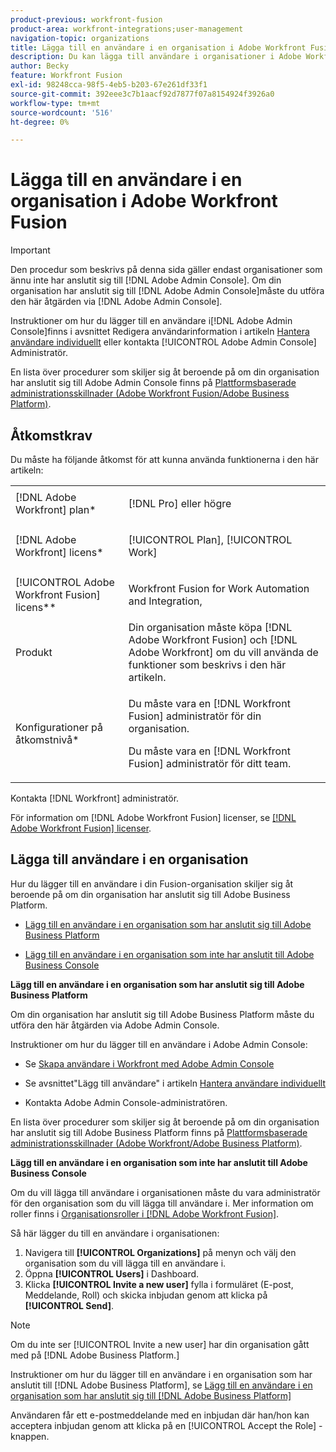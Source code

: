 ```yaml
---
product-previous: workfront-fusion
product-area: workfront-integrations;user-management
navigation-topic: organizations
title: Lägga till en användare i en organisation i Adobe Workfront Fusion
description: Du kan lägga till användare i organisationer i Adobe Workfront Fusion.
author: Becky
feature: Workfront Fusion
exl-id: 98248cca-98f5-4eb5-b203-67e261df33f1
source-git-commit: 392eee3c7b1aacf92d7877f07a8154924f3926a0
workflow-type: tm+mt
source-wordcount: '516'
ht-degree: 0%

---
```


# Lägga till en användare i en organisation i Adobe Workfront Fusion

>[!IMPORTANT]
>
>Den procedur som beskrivs på denna sida gäller endast organisationer som ännu inte har anslutit sig till [!DNL Adobe Admin Console]. Om din organisation har anslutit sig till [!DNL Adobe Admin Console]måste du utföra den här åtgärden via [!DNL Adobe Admin Console].
>
>Instruktioner om hur du lägger till en användare i[!DNL  Adobe Admin Console]finns i avsnittet Redigera användarinformation i artikeln [Hantera användare individuellt](https://helpx.adobe.com/enterprise/using/manage-users-individually.html) eller kontakta [!UICONTROL Adobe Admin Console] Administratör.
>
>En lista över procedurer som skiljer sig åt beroende på om din organisation har anslutit sig till Adobe Admin Console finns på [Plattformsbaserade administrationsskillnader (Adobe Workfront Fusion/Adobe Business Platform)](../../../quicksilver/workfront-fusion/fusion-in-admin-console/fusion-in-admin-console.md).

## Åtkomstkrav

Du måste ha följande åtkomst för att kunna använda funktionerna i den här artikeln:

<table style="table-layout:auto">
 <col> 
 <col> 
 <tbody> 
  <tr> 
    <td role="rowheader">[!DNL Adobe Workfront] plan*</td> 
   <td> <p>[!DNL Pro] eller högre</p> </td> 
  </tr> 
   <tr> 
    <td role="rowheader">[!DNL Adobe Workfront] licens*</td> 
    <td> <p>[!UICONTROL Plan], [!UICONTROL Work]</p> </td> 
   </tr>
   <tr> 
   <td role="rowheader">[!UICONTROL Adobe Workfront Fusion] licens**</td> 
   <td> <p>Workfront Fusion for Work Automation and Integration,</p>  </td> 
  </tr> 
  <tr> 
   <td role="rowheader">Produkt</td> 
   <td>Din organisation måste köpa [!DNL Adobe Workfront Fusion] och [!DNL Adobe Workfront] om du vill använda de funktioner som beskrivs i den här artikeln.</td> 
  </tr> 
  <tr data-mc-conditions=""> 
   <td role="rowheader">Konfigurationer på åtkomstnivå*</td> 
   <td> 
     <p>Du måste vara en [!DNL Workfront Fusion] administratör för din organisation.</p>
     <p>Du måste vara en [!DNL Workfront Fusion] administratör för ditt team.</p>
   </td> 
  </tr> 
 </tbody> 
</table>

Kontakta [!DNL Workfront] administratör.

För information om [!DNL Adobe Workfront Fusion] licenser, se [[!DNL Adobe Workfront Fusion] licenser](../../workfront-fusion/get-started/license-automation-vs-integration.md).

## Lägga till användare i en organisation

<p>Hur du lägger till en användare i din Fusion-organisation skiljer sig åt beroende på om din organisation har anslutit sig till Adobe Business Platform. </p>
<ul>
<li> <p><a href="#add-a-user-to-an-organization-that-has-been-onboarded-to-the-adobe-business-platform" class="MCXref xref">Lägg till en användare i en organisation som har anslutit sig till Adobe Business Platform</a> </p> </li>
<li> <p><a href="#add-a-user-to-an-organization-that-has-not-been-onboarded-to-the-adobe-business-console" class="MCXref xref">Lägg till en användare i en organisation som inte har anslutit till Adobe Business Console</a> </p> </li>
</ul>
<div>
<p><strong>Lägg till en användare i en organisation som har anslutit sig till Adobe Business Platform</strong></p>
<p>Om din organisation har anslutit sig till Adobe Business Platform måste du utföra den här åtgärden via Adobe Admin Console.</p>
<p>Instruktioner om hur du lägger till en användare i Adobe Admin Console:</p>
<ul>
<li> <p>Se <a href="../../administration-and-setup/add-users/create-and-manage-users/admin-console.md#create" class="MCXref xref">Skapa användare i Workfront med Adobe Admin Console</a></p> </li>
<li> <p>Se avsnittet"Lägg till användare" i artikeln <a href="https://helpx.adobe.com/enterprise/using/manage-users-individually.html">Hantera användare individuellt</a></p> </li>
<li> <p>Kontakta Adobe Admin Console-administratören.</p> </li>
</ul>
<p>En lista över procedurer som skiljer sig åt beroende på om din organisation har anslutit sig till Adobe Business Platform finns på <a href="../../administration-and-setup/get-started-wf-administration/actions-in-admin-console.md" class="MCXref xref">Plattformsbaserade administrationsskillnader (Adobe Workfront/Adobe Business Platform)</a>.</p>
</div>
<p><strong>Lägg till en användare i en organisation som inte har anslutit till Adobe Business Console</strong></p>

Om du vill lägga till användare i organisationen måste du vara administratör för den organisation som du vill lägga till användare i. Mer information om roller finns i [Organisationsroller i [!DNL Adobe Workfront Fusion]](../../workfront-fusion/organizations/organization-roles.md).

Så här lägger du till en användare i organisationen:

1. Navigera till **[!UICONTROL Organizations]** på menyn och välj den organisation som du vill lägga till en användare i.
1. Öppna **[!UICONTROL Users]** i Dashboard.
1. Klicka **[!UICONTROL Invite a new user]** fylla i formuläret (E-post, Meddelande, Roll) och skicka inbjudan genom att klicka på **[!UICONTROL Send]**.

>[!NOTE]
>
>   
><p>Om du inte ser [!UICONTROL Invite a new user] har din organisation gått med på [!DNL Adobe Business Platform.] </p>
>
>   <p>Instruktioner om hur du lägger till en användare i en organisation som har anslutit till [!DNL Adobe Business Platform], se <a href="#add-a-user-to-an-organization-that-has-been-onboarded-to-the-adobe-business-platform" class="MCXref xref">Lägg till en användare i en organisation som har anslutit sig till [!DNL Adobe Business Platform]</a></p>

Användaren får ett e-postmeddelande med en inbjudan där han/hon kan acceptera inbjudan genom att klicka på en [!UICONTROL Accept the Role] -knappen.
